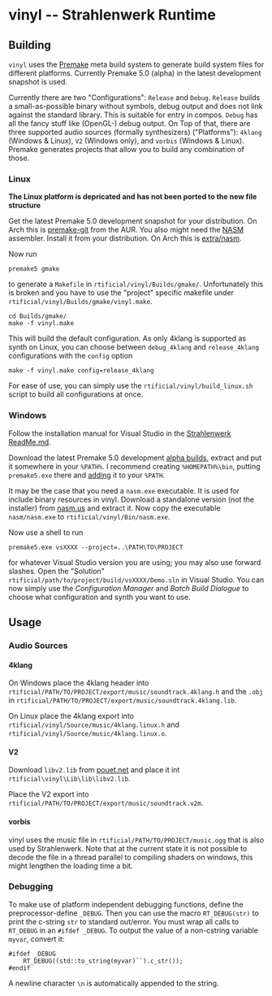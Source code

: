 # vinyl -- Strahlenwerk Runtime

## Building

`vinyl` uses the [Premake](https://premake.github.io) meta build system to generate build system files for different platforms. Currently Premake 5.0 (alpha) in the latest development snapshot is used.

Currently there are two "Configurations": `Release` and `Debug`. `Release` builds a small-as-possible binary without symbols, debug output and does not link against the standard library. This is suitable for entry in compos. `Debug` has all the fancy stuff like (OpenGL-) debug output. On Top of that, there are three supported audio sources (formally synthesizers) ("Platforms"): `4klang` (Windows & Linux), `V2` (Windows only), and `vorbis` (Windows & Linux). Premake generates projects that allow you to build any combination of those.

### Linux
**The Linux platform is depricated and has not been ported to the new file structure**

Get the latest Premake 5.0 development snapshot for your distribution. On Arch this is [premake-git](https://aur.archlinux.org/packages/premake-git/) from the AUR. You also might need the [NASM](http://nasm.us) assembler. Install it from your distribution. On Arch this is [extra/nasm](https://www.archlinux.org/packages/extra/x86_64/nasm/).

Now run

    premake5 gmake

to generate a `Makefile` in `rtificial/vinyl/Builds/gmake/`. Unfortunately this is broken and you have to use the "project" specific makefile under `rtificial/vinyl/Builds/gmake/vinyl.make`.

    cd Builds/gmake/
    make -f vinyl.make

This will build the default configuration. As only 4klang is supported as synth on Linux, you can choose between `debug_4klang` and `release_4klang` configurations with the `config` option

    make -f vinyl.make config=release_4klang

For ease of use, you can simply use the `rtificial/vinyl/build_linux.sh` script to build all configurations at once.


### Windows
Follow the installation manual for Visual Studio in the [Strahlenwerk ReadMe.md](../strahlenwerk/ReadMe.md).

Download the latest Premake 5.0 development [alpha builds](https://premake.github.io/download.html#v5), extract and put it somewhere in your `%PATH%`. I recommend creating `%HOMEPATH%\bin`, putting `premake5.exe` there and [adding](http://www.computerhope.com/issues/ch000549.htm) it to your `%PATH`.

It may be the case that you need a `nasm.exe` executable. It is used for include binary resources in vinyl. Download a standalone version (not the installer) from [nasm.us](http://nasm.us/) and extract it. Now copy the executable `nasm/nasm.exe` to `rtificial/vinyl/Bin/nasm.exe`.

Now use a shell to run

    premake5.exe vsXXXX --project=..\PATH\TO\PROJECT

for whatever Visual Studio version you are using; you may also use forward slashes. Open the "Solution" `rtificial/path/to/project/build/vsXXXX/Demo.sln` in Visual Studio. You can now simply use the *Configuration Manager* and *Batch Build Dialogue* to choose what configuration and synth you want to use. 


## Usage

### Audio Sources
#### 4klang
On Windows place the 4klang header into `rtificial/PATH/TO/PROJECT/export/music/soundtrack.4klang.h` and the `.obj` in `rtificial/PATH/TO/PROJECT/export/music/soundtrack.4klang.lib`.

On Linux place the 4klang export into `rtificial/vinyl/Source/music/4klang.linux.h` and `rtificial/vinyl/Source/music/4klang.linux.o`.

#### V2
Download `libv2.lib` from [pouet.net](http://www.pouet.net/prod.php?which=15073) and place it int `rtificial\vinyl\Lib\lib\libv2.lib`.

Place the V2 export into `rtificial/PATH/TO/PROJECT/export/music/soundtrack.v2m`.

#### vorbis
vinyl uses the music file in `rtificial/PATH/TO/PROJECT/music.ogg` that is also used by Strahlenwerk. Note that at the current state it is not possible to decode the file in a thread parallel to compiling shaders on windows, this might lengthen the loading time a bit.


### Debugging

To make use of platform independent debugging functions, define the preprocessor-define `_DEBUG`. Then you can use the macro `RT_DEBUG(str)` to print the c-string `str` to standard out/error. You must wrap all calls to `RT_DEBUG` in an `#ifdef _DEBUG`. To output the value of a non-cstring variable `myvar`, convert it:

	#ifdef _DEBUG
		RT_DEBUG((std::to_string(myvar)``).c_str());
	#endif

A newline character `\n` is automatically appended to the string.
